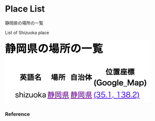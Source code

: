 Place List
============

静岡県の場所の一覧

List of Shizuoka place

![place list](https://github.com/ohwada/World_Countries/blob/main/geoPandas/polygon_explode/shizuoka/place_list/screenshots/shizuoka_place_list.png)

### Reference

